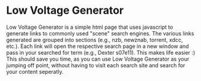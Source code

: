 Low Voltage Generator
=====================

Low Voltage Generator is a simple html page that uses javascript to generate links to commonly used "scene" search engines.  The various links generated are grouped into sections (e.g., nzb, newznab, torrent, xdcc, etc.).  Each link will open the respective search page in a new window and pass in your searched for term (e.g., Dexter s07e11).  This makes life easier :)  This should save you time, as you can use Low Voltage Generator as your jumping off point, without having to visit each search site and search for your content seperatly.
